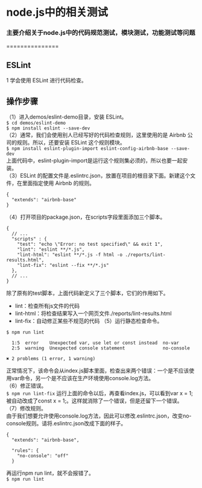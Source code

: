 # node.js中的相关测试
### 主要介绍关于node.js中的代码规范测试，模块测试，功能测试等问题
===============
## ESLint
1 学会使用 ESLint 进行代码检查。
## 操作步骤
（1）进入demos/eslint-demo目录，安装 ESLint。<br>
`$ cd demos/eslint-demo`<br>
`$ npm install eslint --save-dev`<br>
（2）通常，我们会使用别人已经写好的代码检查规则，这里使用的是 Airbnb 公司的规则。所以，还要安装 ESLint 这个规则模块。<br>
`$ npm install eslint-plugin-import eslint-config-airbnb-base --save-dev`<br>
上面代码中，eslint-plugin-import是运行这个规则集必须的，所以也要一起安装。<br>
（3）ESLint 的配置文件是.eslintrc.json，放置在项目的根目录下面。新建这个文件，在里面指定使用 Airbnb 的规则。<br>
```
{
  "extends": "airbnb-base"
}
```
（4）打开项目的package.json，在scripts字段里面添加三个脚本。<br>
```
{
  // ...
  "scripts" : {
    "test": "echo \"Error: no test specified\" && exit 1",
    "lint": "eslint **/*.js",
    "lint-html": "eslint **/*.js -f html -o ./reports/lint-results.html",
    "lint-fix": "eslint --fix **/*.js"
  },
  // ...
}
```
除了原有的test脚本，上面代码新定义了三个脚本，它们的作用如下。<br>
* lint：检查所有js文件的代码
* lint-html：将检查结果写入一个网页文件./reports/lint-results.html
* lint-fix：自动修正某些不规范的代码
（5）运行静态检查命令。<br>
```
$ npm run lint

  1:5  error    Unexpected var, use let or const instead  no-var
  2:5  warning  Unexpected console statement              no-console

✖ 2 problems (1 error, 1 warning)
```
正常情况下，该命令会从index.js脚本里面，检查出来两个错误：一个是不应该使用var命令，另一个是不应该在生产环境使用console.log方法。<br>
（6）修正错误。<br>
`$ npm run lint-fix`
运行上面的命令以后，再查看index.js，可以看到var x = 1;被自动改成了const x = 1;。这样就消除了一个错误，但是还留下一个错误。<br>
（7）修改规则。<br>
由于我们想要允许使用console.log方法，因此可以修改.eslintrc.json，改变no-console规则。请将.eslintrc.json改成下面的样子。<br>
```
{
  "extends": "airbnb-base",

  "rules": {
    "no-console": "off"
  }
  ```
  再运行npm run lint，就不会报错了。<br>
  `$ npm run lint`
